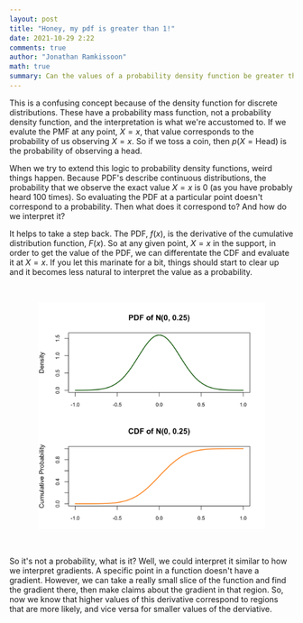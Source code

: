 ```yaml
---
layout: post
title: "Honey, my pdf is greater than 1!"
date: 2021-10-29 2:22
comments: true
author: "Jonathan Ramkissoon"
math: true
summary: Can the values of a probability density function be greater than 1?
---
```


This is a confusing concept because of the density function for discrete distributions. These have a probability mass function, not a probability density function, and the interpretation is what we're accustomed to. If we evalute the PMF at any point, $X = x$, that value corresponds to the probability of us observing $X = x$. So if we toss a coin, then $p(X = \text{Head})$ is the probability of observing a head. 

When we try to extend this logic to probability density functions, weird things happen. Because PDF's describe continuous distributions, the probability that we observe the exact value $X = x$ is 0 (as you have probably heard 100 times). So evaluating the PDF at a particular point doesn't correspond to a probability. Then what does it correspond to? And how do we interpret it? 

It helps to take a step back. The PDF, $f(x)$, is the derivative of the cumulative distribution function, $F(x)$. So at any given point, $X = x$ in the support, in order to get the value of the PDF, we can differentate the CDF and evaluate it at $X = x$. If you let this marinate for a bit, things should start to clear up and it becomes less natural to interpret the value as a probability. 

&nbsp;

<p align="center">
  <img src="/assets/Normal_pdf_cdf.png" width="80%" height="80%">
</p>

&nbsp;

So it's not a probability, what is it? Well, we could interpret it similar to how we interpret gradients. A specific point in a function doesn't have a gradient. However, we can take a really small slice of the function and find the gradient there, then make claims about the gradient in that region. So, now we know that higher values of this derivative correspond to regions that are more likely, and vice versa for smaller values of the derviative. 